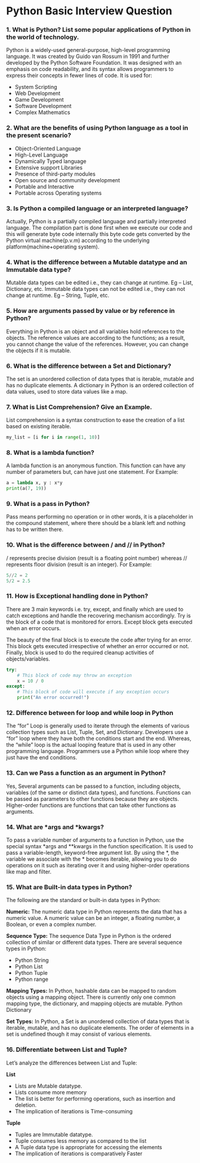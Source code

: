 # Python Basic Interview Question

### 1. What is Python? List some popular applications of Python in the world of technology.
Python is a widely-used general-purpose, high-level programming language. It was created by Guido van Rossum in 1991 and further developed by the Python Software Foundation. It was designed with an emphasis on code readability, and its syntax allows programmers to express their concepts in fewer lines of code.
It is used for:

- System Scripting
- Web Development
- Game Development
- Software Development
- Complex Mathematics

### 2. What are the benefits of using Python language as a tool in the present scenario?
- Object-Oriented Language
- High-Level Language
- Dynamically Typed language
- Extensive support Libraries
- Presence of third-party modules
- Open source and community development
- Portable and Interactive
- Portable across Operating systems

### 3. Is Python a compiled language or an interpreted language?
Actually, Python is a partially compiled language and partially interpreted language. The compilation part is done first when we execute our code and this will generate byte code internally this byte code gets converted by the Python virtual machine(p.v.m) according to the underlying platform(machine+operating system).

### 4. What is the difference between a Mutable datatype and an Immutable data type?
Mutable data types can be edited i.e., they can change at runtime. Eg – List, Dictionary, etc.
Immutable data types can not be edited i.e., they can not change at runtime. Eg – String, Tuple, etc.

### 5. How are arguments passed by value or by reference in Python?
Everything in Python is an object and all variables hold references to the objects. The reference values are according to the functions; as a result, you cannot change the value of the references. However, you can change the objects if it is mutable.

### 6. What is the difference between a Set and Dictionary?
The set is an unordered collection of data types that is iterable, mutable and has no duplicate elements.
A dictionary in Python is an ordered collection of data values, used to store data values like a map.

### 7. What is List Comprehension? Give an Example.
List comprehension is a syntax construction to ease the creation of a list based on existing iterable.
```python
my_list = [i for i in range(1, 10)]
```
### 8. What is a lambda function?
A lambda function is an anonymous function. This function can have any number of parameters but, can have just one statement. For Example:
```python
a = lambda x, y : x*y
print(a(7, 19))
```

### 9. What is a pass in Python?
Pass means performing no operation or in other words, it is a placeholder in the compound statement, where there should be a blank left and nothing has to be written there.

### 10. What is the difference between / and // in Python?
/ represents precise division (result is a floating point number) whereas // represents floor division (result is an integer). For Example:
```python
5//2 = 2
5/2 = 2.5
```
### 11. How is Exceptional handling done in Python?
There are 3 main keywords i.e. try, except, and finally which are used to catch exceptions and handle the recovering mechanism accordingly. Try is the block of a code that is monitored for errors. Except block gets executed when an error occurs.

The beauty of the final block is to execute the code after trying for an error. This block gets executed irrespective of whether an error occurred or not. Finally, block is used to do the required cleanup activities of objects/variables.
```python
try:
    # This block of code may throw an exception
    x = 10 / 0
except:
    # This block of code will execute if any exception occurs
    print("An error occurred!")
```
### 12. Difference between for loop and while loop in Python
The “for” Loop is generally used to iterate through the elements of various collection types such as List, Tuple, Set, and Dictionary. Developers use a “for” loop where they have both the conditions start and the end. Whereas, the “while” loop is the actual looping feature that is used in any other programming language. Programmers use a Python while loop where they just have the end conditions.
### 13. Can we Pass a function as an argument in Python?
Yes, Several arguments can be passed to a function, including objects, variables (of the same or distinct data types), and functions. Functions can be passed as parameters to other functions because they are objects. Higher-order functions are functions that can take other functions as arguments.

### 14. What are *args and *kwargs?
To pass a variable number of arguments to a function in Python, use the special syntax *args and **kwargs in the function specification. It is used to pass a variable-length, keyword-free argument list. By using the *, the variable we associate with the * becomes iterable, allowing you to do operations on it such as iterating over it and using higher-order operations like map and filter.

### 15. What are Built-in data types in Python?
The following are the standard or built-in data types in Python:

**Numeric:** The numeric data type in Python represents the data that has a numeric value. A numeric value can be an integer, a floating number, a Boolean, or even a complex number.

**Sequence Type:** The sequence Data Type in Python is the ordered collection of similar or different data types. There are several sequence types in Python:
- Python String
- Python List
- Python Tuple
- Python range

**Mapping Types:** In Python, hashable data can be mapped to random objects using a mapping object. There is currently only one common mapping type, the dictionary, and mapping objects are mutable.
Python Dictionary

**Set Types:** In Python, a Set is an unordered collection of data types that is iterable, mutable, and has no duplicate elements. The order of elements in a set is undefined though it may consist of various elements.

### 16. Differentiate between List and Tuple?
Let’s analyze the differences between List and Tuple:

**List**

- Lists are Mutable datatype.
- Lists consume more memory
- The list is better for performing operations, such as insertion and deletion.
- The implication of iterations is Time-consuming

**Tuple**

- Tuples are Immutable datatype.
- Tuple consumes less memory as compared to the list
- A Tuple data type is appropriate for accessing the elements
- The implication of iterations is comparatively Faster